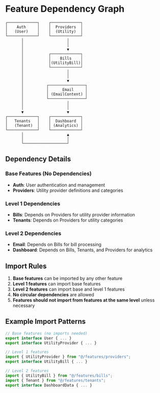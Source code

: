 # Feature Dependency Graph

```
┌─────────────┐    ┌─────────────┐
│    Auth     │    │  Providers  │
│   (User)    │    │  (Utility)  │
└─────────────┘    └─────────────┘
       │                   │
       │                   │
       │                   ▼
       │           ┌─────────────┐
       │           │    Bills    │
       │           │(UtilityBill)│
       │           └─────────────┘
       │                   │
       │                   │
       │                   ▼
       │          ┌────────────────┐
       │          │      Email     │
       │          │ (EmailContent) │
       │          └────────────────┘
       │                   │
       │                   │
       ▼                   ▼
┌─────────────┐    ┌─────────────┐
│   Tenants   │    │  Dashboard  │
│   (Tenant)  │    │ (Analytics) │
└─────────────┘    └─────────────┘
       │                   ▲
       │                   │
       └───────────────────┘
```

## Dependency Details

### Base Features (No Dependencies)

- **Auth**: User authentication and management
- **Providers**: Utility provider definitions and categories

### Level 1 Dependencies

- **Bills**: Depends on Providers for utility provider information
- **Tenants**: Depends on Providers for utility categories

### Level 2 Dependencies

- **Email**: Depends on Bills for bill processing
- **Dashboard**: Depends on Bills, Tenants, and Providers for analytics

## Import Rules

1. **Base features** can be imported by any other feature
2. **Level 1 features** can import base features
3. **Level 2 features** can import base and level 1 features
4. **No circular dependencies** are allowed
5. **Features should not import from features at the same level** unless necessary

## Example Import Patterns

```typescript
// Base features (no imports needed)
export interface User { ... }
export interface UtilityProvider { ... }

// Level 1 features
import { UtilityProvider } from "@/features/providers";
export interface UtilityBill { ... }

// Level 2 features
import { UtilityBill } from "@/features/bills";
import { Tenant } from "@/features/tenants";
export interface DashboardData { ... }
```
